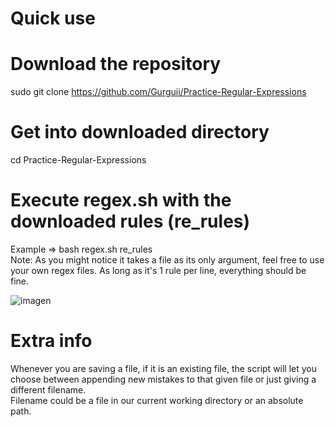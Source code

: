 # Quick use  
# Download the repository  
sudo git clone https://github.com/Gurguii/Practice-Regular-Expressions  

# Get into downloaded directory  
cd Practice-Regular-Expressions  

# Execute regex.sh with the downloaded rules (re_rules)
Example => bash regex.sh re_rules  
Note: As you might notice it takes a file as its only argument, feel free to use your own regex files. As long as it's 1 rule per line, everything should be fine.  

![imagen](https://user-images.githubusercontent.com/101645735/174598980-118c4aad-d457-4ac6-8313-584ba61610be.png)  

# Extra info
Whenever you are saving a file, if it is an existing file, the script will let you choose between appending new mistakes to that given file or just giving a different filename.  
Filename could be a file in our current working directory or an absolute path.
